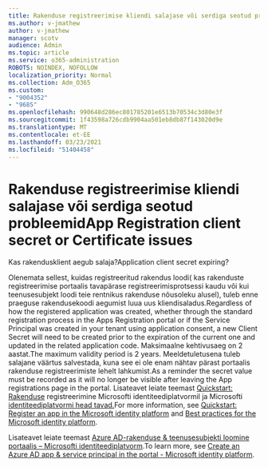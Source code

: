 ```yaml
---
title: Rakenduse registreerimise kliendi salajase või serdiga seotud probleemid
ms.author: v-jmathew
author: v-jmathew
manager: scotv
audience: Admin
ms.topic: article
ms.service: o365-administration
ROBOTS: NOINDEX, NOFOLLOW
localization_priority: Normal
ms.collection: Adm_O365
ms.custom:
- "9004352"
- "9685"
ms.openlocfilehash: 990648d286ec801785201e6513b70534c3d80e3f
ms.sourcegitcommit: 1f43598a726cdb9904aa501eb8db87f143020d9e
ms.translationtype: MT
ms.contentlocale: et-EE
ms.lasthandoff: 03/23/2021
ms.locfileid: "51404458"
---
```

# <a name="app-registration-client-secret-or-certificate-issues"></a><span data-ttu-id="f38d4-102">Rakenduse registreerimise kliendi salajase või serdiga seotud probleemid</span><span class="sxs-lookup"><span data-stu-id="f38d4-102">App Registration client secret or Certificate issues</span></span>

<span data-ttu-id="f38d4-103">Kas rakendusklient aegub salaja?</span><span class="sxs-lookup"><span data-stu-id="f38d4-103">Application client secret expiring?</span></span>

<span data-ttu-id="f38d4-104">Olenemata sellest, kuidas registreeritud rakendus loodi( kas rakenduste registreerimise portaalis tavapärase registreerimisprotsessi kaudu või kui teenusesubjekt loodi teie rentnikus rakenduse nõusoleku alusel), tuleb enne praeguse rakendusekoodi aegumist luua uus kliendisaladus.</span><span class="sxs-lookup"><span data-stu-id="f38d4-104">Regardless of how the registered application was created, whether through the standard registration process in the Apps Registration portal or if the Service Principal was created in your tenant using application consent, a new Client Secret will need to be created prior to the expiration of the current one and updated in the related application code.</span></span> <span data-ttu-id="f38d4-105">Maksimaalne kehtivusaeg on 2 aastat.</span><span class="sxs-lookup"><span data-stu-id="f38d4-105">The maximum validity period is 2 years.</span></span> <span data-ttu-id="f38d4-106">Meeldetuletusena tuleb salajane väärtus salvestada, kuna see ei ole enam nähtav pärast portaalis rakenduse registreerimiste lehelt lahkumist.</span><span class="sxs-lookup"><span data-stu-id="f38d4-106">As a reminder the secret value must be recorded as it will no longer be visible after leaving the App registrations page in the portal.</span></span> <span data-ttu-id="f38d4-107">Lisateavet leiate teemast [Quickstart: Rakenduse](https://docs.microsoft.com/azure/active-directory/develop/quickstart-register-app) registreerimine Microsofti identiteediplatvormil ja Microsofti [identiteediplatvormi head tavad.](https://docs.microsoft.com/azure/active-directory/develop/identity-platform-integration-checklist#security)</span><span class="sxs-lookup"><span data-stu-id="f38d4-107">For more information, see [Quickstart: Register an app in the Microsoft identity platform](https://docs.microsoft.com/azure/active-directory/develop/quickstart-register-app) and [Best practices for the Microsoft identity platform](https://docs.microsoft.com/azure/active-directory/develop/identity-platform-integration-checklist#security).</span></span>

<span data-ttu-id="f38d4-108">Lisateavet leiate teemast [Azure AD-rakenduse & teenusesubjekti loomine portaalis – Microsofti identiteediplatvorm](https://docs.microsoft.com/azure/active-directory/develop/howto-create-service-principal-portal).</span><span class="sxs-lookup"><span data-stu-id="f38d4-108">To learn more, see [Create an Azure AD app & service principal in the portal - Microsoft identity platform](https://docs.microsoft.com/azure/active-directory/develop/howto-create-service-principal-portal).</span></span>
